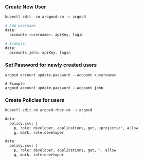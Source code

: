 ### Create New User

```bash
kubectl edit  cm arogocd-cm -n argocd

# Add username
data:
  accounts.<username>: apiKey, login

# Example 
data:
  accounts.john: apiKey, login
```

### Set Password for newly created users

```
argocd account update-password --account <username>

# Example
argocd account update-password --account john
```

### Create Policies for users

```bash
kubectl edit cm argocd-rbac-cm -n argocd

data:
  policy.csv: |
    p, role: developer, applications, get, <project>/*, allow
    g, mark, role:developer

data:
  policy.csv: |
    p, role: developer, applications, get, *, allow
    g, mark, role:developer
```